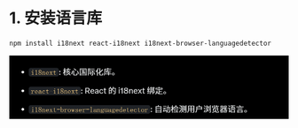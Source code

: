 # 1. 安装语言库

```sh
npm install i18next react-i18next i18next-browser-languagedetector
```

![alt text](README_Images/README/image.png)
